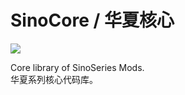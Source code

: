 # SinoCore / 华夏核心
[![](https://jitpack.io/v/SinoCraftProject/SinoCore.svg)](https://jitpack.io/#SinoCraftProject/SinoCore)

Core library of SinoSeries Mods.  
华夏系列核心代码库。
